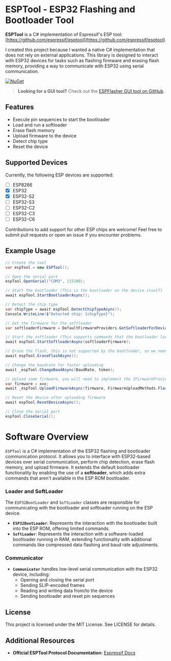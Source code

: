 # ESPTool - ESP32 Flashing and Bootloader Tool

**ESPTool** is a C# implementation of Espressif's ESP tool: [https://github.com/espressif/esptool](https://github.com/espressif/esptool)

I created this project because I wanted a native C# implementation that does not rely on external applications. This library is designed to interact with ESP32 devices for tasks such as flashing firmware and erasing flash memory, providing a way to communicate with ESP32 using serial communication.


[![NuGet](https://img.shields.io/nuget/v/ESPTool.svg)](https://www.nuget.org/packages/ESPTool)


> **Looking for a GUI tool?** Check out the [ESPFlasher GUI tool on GitHub](https://github.com/KooleControls/ESPFlasher).

## Features

- Execute pin sequences to start the bootloader
- Load and run a softloader
- Erase flash memory
- Upload firmware to the device
- Detect chip type
- Reset the device

## Supported Devices

Currently, the following ESP devices are supported:

- [ ] ESP8266  
- [x] ESP32  
- [x] ESP32-S2  
- [ ] ESP32-S3  
- [ ] ESP32-C2  
- [ ] ESP32-C3  
- [ ] ESP32-C6  

Contributions to add support for other ESP chips are welcome! Feel free to submit pull requests or open an issue if you encounter problems.


## Example Usage

```csharp
// Create the tool
var espTool = new ESPTool();

// Open the serial port
espTool.OpenSerial("COM3", 115200);

// Start the bootloader (This is the bootloader on the device itself)
await espTool.StartBootloaderAsync();

// Detect the chip type
var chipType = await espTool.DetectChipTypeAsync();
Console.WriteLine($"Detected chip: {chipType}");

// Get the firmware for the softloader
var softloaderFirmware = DefaultFirmwareProviders.GetSoftloaderForDevice(chipType);

// Start the softloader (This supports commands that the bootloader lacks)
await espTool.StartSoftloaderAsync(softloaderFirmware);

// Erase the flash, this is not supported by the bootloader, so we needed to start the softloader
await espTool.EraseFlashAsync();

// Change the baudrate for faster uploading
await _espTool.ChangeBaudAsync(BaudRate, token);

// Upload some firmware, you will need to implement the IFirmwareProvider interface
var firmware = xxx;
await _espTool.UploadFirmwareAsync(firmware, FirmwareUploadMethods.FlashDeflated);

// Reset the device after uploading firmware
await espTool.ResetDeviceAsync();

// Close the serial port
espTool.CloseSerial();
```


# Software Overview

`ESPTool` is a C# implementation of the ESP32 flashing and bootloader communication protocol. It allows you to interface with ESP32-based devices over serial communication, perform chip detection, erase flash memory, and upload firmware. It extends the default bootloader functionality by enabling the use of a **softloader**, which adds extra commands that aren't available in the ESP ROM bootloader.

### Loader and SoftLoader

The `ESP32BootLoader` and `SoftLoader` classes are responsible for communicating with the bootloader and softloader running on the ESP device. 

- **`ESP32BootLoader`**: Represents the interaction with the bootloader built into the ESP ROM, offering limited commands.
- **`SoftLoader`**: Represents the interaction with a software-loaded bootloader running in RAM, extending functionality with additional commands like compressed data flashing and baud rate adjustments.

### Communicator

- **`Communicator`** handles low-level serial communication with the ESP32 device, including:
  - Opening and closing the serial port
  - Sending SLIP-encoded frames
  - Reading and writing data from/to the device
  - Sending bootloader and reset pin sequences

## License

This project is licensed under the MIT License. See LICENSE for details.

## Additional Resources

- **Official ESPTool Protocol Documentation:** [Espressif Docs](https://docs.espressif.com/projects/esptool/en/latest/esp32/advanced-topics/serial-protocol.html)


